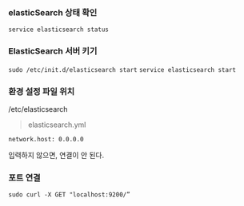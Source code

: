 ### elasticSearch 상태 확인

`service elasticsearch status`

### ElasticSearch 서버 키기

`sudo /etc/init.d/elasticsearch start`
`service elasticsearch start`


### 환경 설정 파일 위치

/etc/elasticsearch
> elasticsearch.yml 

`network.host: 0.0.0.0`

입력하지 않으면, 연결이 안 된다.


### 포트 연결

`sudo curl -X GET "localhost:9200/”`